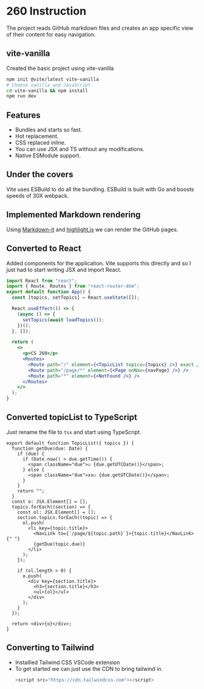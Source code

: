 # 260 Instruction

The project reads GitHub markdown files and creates an app specific view of their content for easy navigation.

## vite-vanilla

Created the basic project using vite-vanilla

```sh
npm init @vite/latest vite-vanilla
# Choose vanilla and JavaScript
cd vite-vanilla && npm install
npm run dev
```

## Features

- Bundles and starts so fast.
- Hot replacement.
- CSS replaced inline.
- You can use JSX and TS without any modifications.
- Native ESModule support.

## Under the covers

Vite uses ESBuild to do all the bundling. ESBuild is built with Go and boosts speeds of 30X webpack.

## Implemented Markdown rendering

Using [Markdown-it](https://github.com/markdown-it/markdown-it) and [highlight.js](https://highlightjs.org/) we can render the GitHub pages.

## Converted to React

Added components for the application. Vite supports this directly and so I just had to start writing JSX and import React.

```jsx
import React from "react";
import { Route, Routes } from "react-router-dom";
export default function App() {
  const [topics, setTopics] = React.useState([]);

  React.useEffect(() => {
    (async () => {
      setTopics(await loadTopics());
    })();
  }, []);

  return (
    <>
      <p>CS 260</p>
      <Routes>
        <Route path="/" element={<TopicList topics={topics} />} exact />
        <Route path="/page/*" element={<Page onNav={navPage} />} />
        <Route path="*" element={<NotFound />} />
      </Routes>
    </>
  );
}
```

## Converted topicList to TypeScript

Just rename the file to `tsx` and start using TypeScript.

```tsx
export default function TopicList({ topics }) {
  function getDue(due: Date) {
    if (due) {
      if (Date.now() > due.getTime()) {
        <span className="due">☑ {due.getUTCDate()}</span>;
      } else {
        <span className="due">xx☑ {due.getUTCDate()}</span>;
      }
    }
    return "";
  }
  const o: JSX.Element[] = [];
  topics.forEach((section) => {
    const ol: JSX.Element[] = [];
    section.topics.forEach((topic) => {
      ol.push(
        <li key={topic.title}>
          <NavLink to={`/page/${topic.path}`}>{topic.title}</NavLink>{" "}
          {getDue(topic.due)}
        </li>
      );
    });

    if (ol.length > 0) {
      o.push(
        <div key={section.title}>
          <h3>{section.title}</h3>
          <ul>{ol}</ul>
        </div>
      );
    }
  });

  return <div>{o}</div>;
}
```

## Converting to Tailwind

- Installled Tailwind CSS VSCode extension
- To get started we can just use the CDN to bring tailwind in.
  ```js
  <script src="https://cdn.tailwindcss.com"></script>
  ```
